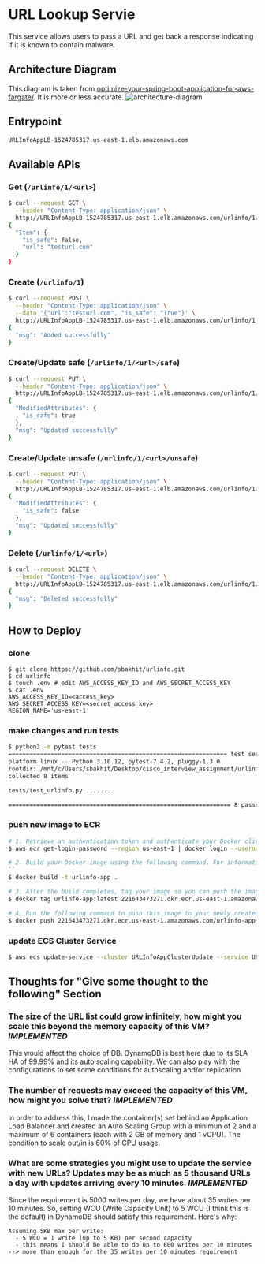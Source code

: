 # URL Lookup Servie
This service allows users to pass a URL and get back a response indicating if it is known to contain malware.

## Architecture Diagram
This diagram is taken from [optimize-your-spring-boot-application-for-aws-fargate/](https://aws.amazon.com/blogs/containers/optimize-your-spring-boot-application-for-aws-fargate/). It is more or less accurate.
![architecture-diagram](https://github.com/sbakhit/urlinfo/assets/22949276/9d6064f0-c9ef-4116-b259-492b72186563)

## Entrypoint
```bash
URLInfoAppLB-1524785317.us-east-1.elb.amazonaws.com
```

## Available APIs

### Get (`/urlinfo/1/<url>`)
```bash
$ curl --request GET \
  --header "Content-Type: application/json" \
  http://URLInfoAppLB-1524785317.us-east-1.elb.amazonaws.com/urlinfo/1/testurl.com
{
  "Item": {
    "is_safe": false,
    "url": "testurl.com"
  }
}
```

### Create (`/urlinfo/1`)
```bash
$ curl --request POST \
  --header "Content-Type: application/json" \
  --data '{"url":"testurl.com", "is_safe": "True"}' \
  http://URLInfoAppLB-1524785317.us-east-1.elb.amazonaws.com/urlinfo/1
{
  "msg": "Added successfully"
}
```

### Create/Update safe (`/urlinfo/1/<url>/safe`)
```bash
$ curl --request PUT \
  --header "Content-Type: application/json" \
  http://URLInfoAppLB-1524785317.us-east-1.elb.amazonaws.com/urlinfo/1/testurl.com/safe
{
  "ModifiedAttributes": {
    "is_safe": true
  },
  "msg": "Updated successfully"
}
```

### Create/Update unsafe (`/urlinfo/1/<url>/unsafe`)
```bash
$ curl --request PUT \
  --header "Content-Type: application/json" \
  http://URLInfoAppLB-1524785317.us-east-1.elb.amazonaws.com/urlinfo/1/testurl.com/unsafe
{
  "ModifiedAttributes": {
    "is_safe": false
  },
  "msg": "Updated successfully"
}
```

### Delete (`/urlinfo/1/<url>`)
```bash
$ curl --request DELETE \
  --header "Content-Type: application/json" \
  http://URLInfoAppLB-1524785317.us-east-1.elb.amazonaws.com/urlinfo/1/testurl.com
{
  "msg": "Deleted successfully"
}
```


## How to Deploy

### clone
```
$ git clone https://github.com/sbakhit/urlinfo.git
$ cd urlinfo
$ touch .env # edit AWS_ACCESS_KEY_ID and AWS_SECRET_ACCESS_KEY
$ cat .env
AWS_ACCESS_KEY_ID=<access_key>
AWS_SECRET_ACCESS_KEY=<secret_access_key>
REGION_NAME='us-east-1'
```

### make changes and run tests
```bash
$ python3 -m pytest tests
============================================================== test session starts ==============================================================
platform linux -- Python 3.10.12, pytest-7.4.2, pluggy-1.3.0
rootdir: /mnt/c/Users/sbakhit/Desktop/cisco_interview_assignment/urlinfo
collected 8 items

tests/test_urlinfo.py ........                                                                                                            [100%]

=============================================================== 8 passed in 2.36s ===============================================================
```

### push new image to ECR
```bash
# 1. Retrieve an authentication token and authenticate your Docker client to your registry
$ aws ecr get-login-password --region us-east-1 | docker login --username AWS --password-stdin 221643473271.dkr.ecr.us-east-1.amazonaws.com

# 2. Build your Docker image using the following command. For information on building a Docker file from scratch see the instructions here . You can skip this step if your image is already built:
``
$ docker build -t urlinfo-app .

# 3. After the build completes, tag your image so you can push the image to this repository:
$ docker tag urlinfo-app:latest 221643473271.dkr.ecr.us-east-1.amazonaws.com/urlinfo-app:latest

# 4. Run the following command to push this image to your newly created AWS repository:
$ docker push 221643473271.dkr.ecr.us-east-1.amazonaws.com/urlinfo-app:latest
```

### update ECS Cluster Service
```bash
$ aws ecs update-service --cluster URLInfoAppClusterUpdate --service URLInfoAppService --force-new-deployment
```

## Thoughts for "Give some thought to the following" Section

### The size of the URL list could grow infinitely, how might you scale this beyond the memory capacity of this VM? **_IMPLEMENTED_**
This would affect the choice of DB. DynamoDB is best here due to its SLA HA of 99.99% and its auto scaling capability. We can also play with the configurations to set some conditions for autoscaling and/or replication

### The number of requests may exceed the capacity of this VM, how might you solve that? **_IMPLEMENTED_**
In order to address this, I made the container(s) set behind an Application Load Balancer and created an Auto Scaling Group with a minimun of 2 and a maximum of 6 containers (each with 2 GB of memory and 1 vCPU). The condition to scale out/in is 60% of CPU usage.

### What are some strategies you might use to update the service with new URLs? Updates may be as much as 5 thousand URLs a day with updates arriving every 10 minutes. **_IMPLEMENTED_**
Since the requirement is 5000 writes per day, we have about 35 writes per 10 minutes. So, setting WCU (Write Capacity Unit) to 5 WCU (I think this is the default) in DynamoDB should satisfy this requirement. Here's why:
```
Assuming 5KB max per write:
  - 5 WCU = 1 write (up to 5 KB) per second capacity
  - this means I should be able to do up to 600 writes per 10 minutes --> more than enough for the 35 writes per 10 minutes requirement
```
